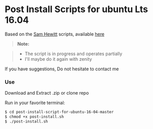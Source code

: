 Post Install Scripts for ubuntu Lts 16.04
=========================================

Based on the [Sam Hewitt](https://github.com/snwh) scripts, available [here](https://github.com/snwh/ubuntu-post-install)


> **Note:**

> - The script is in progress and operates partially
> - I'll maybe do it again with zenity

If you have suggestions, Do not hesitate to contact me


### Use

Download and Extract .zip or clone repo

Run in your favorite terminal:
```sh
$ cd post-install-script-for-ubuntu-16-04-master
$ chmod +x post-install.sh
$ ./post-install.sh
```
